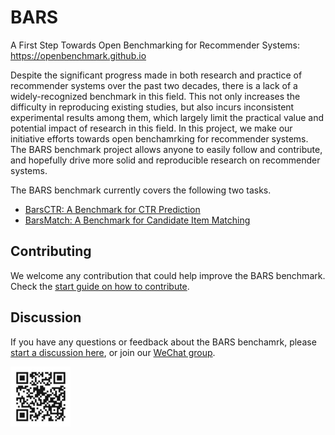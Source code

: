# BARS

A First Step Towards Open Benchmarking for Recommender Systems: https://openbenchmark.github.io

Despite the significant progress made in both research and practice of recommender systems over the past two decades, there is a lack of a widely-recognized benchmark in this field. This not only increases the difficulty in reproducing existing studies, but also incurs inconsistent experimental results among them, which largely limit the practical value and potential impact of research in this field. In this project, we make our initiative efforts towards open benchamrking for recommender systems. The BARS benchmark project allows anyone to easily follow and contribute, and hopefully drive more solid and reproducible research on recommender systems.

The BARS benchmark currently covers the following two tasks. 

+ [BarsCTR: A Benchmark for CTR Prediction](./ctr_prediction)
+ [BarsMatch: A Benchmark for Candidate Item Matching](./candidate_matching)

## Contributing

We welcome any contribution that could help improve the BARS benchmark. Check the [start guide on how to contribute](https://github.com/openbenchmark/BARS/blob/master/CONTRIBUTING.md).

## Discussion

If you have any questions or feedback about the BARS benchamrk, please [start a discussion here](https://github.com/openbenchmark/BARS/discussions/new), or join our [WeChat group](https://gitee.com/xpai/Images/raw/master/1637915312191.jpg).

![Scan WeChat QR](./images/wechat.jpg)
